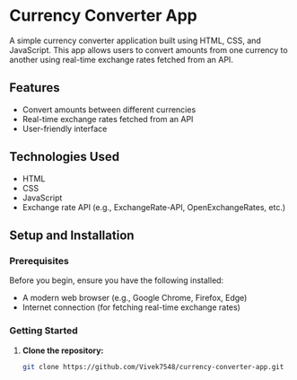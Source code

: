 # Currency Converter App

A simple currency converter application built using HTML, CSS, and JavaScript. This app allows users to convert amounts from one currency to another using real-time exchange rates fetched from an API.

## Features

- Convert amounts between different currencies
- Real-time exchange rates fetched from an API
- User-friendly interface

## Technologies Used

- HTML
- CSS
- JavaScript
- Exchange rate API (e.g., ExchangeRate-API, OpenExchangeRates, etc.)

## Setup and Installation

### Prerequisites

Before you begin, ensure you have the following installed:

- A modern web browser (e.g., Google Chrome, Firefox, Edge)
- Internet connection (for fetching real-time exchange rates)

### Getting Started

1. **Clone the repository:**

   ```bash
   git clone https://github.com/Vivek7548/currency-converter-app.git

